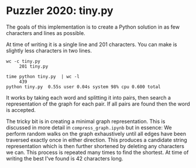 # Puzzler 2020: tiny.py

The goals of this implementation is to create a Python solution in as few characters and lines as possible. 

At time of writing it is a single line and 201 characters. You can make is slightly less characters in two lines. 

```shell
wc -c tiny.py
     201 tiny.py
    
time python tiny.py  | wc -l
     439
python tiny.py  0.55s user 0.04s system 98% cpu 0.600 total
```

It works by taking each word and splitting it into pairs, then search a representation of the graph for each pair. If all pairs are found then the word is accepted.

The tricky bit is in creating a minimal graph representation. This is discussed in more detail in `compress_graph.ipynb` but in essence: We perform random walks on the graph exhaustively until all edges have been traversed exactly once in either direction. This produces a candidate string representation which is then further shortened by deleting any characters we can. This process is repeated many times to find the shortest. At time of writing the best I've found is 42 characters long.